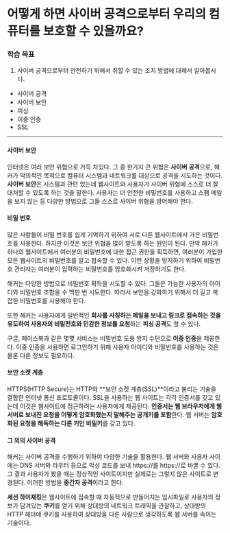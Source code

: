 # 어떻게 하면 사이버 공격으로부터 우리의 컴퓨터를 보호할 수 있을까요?

### 학습 목표

1. 사이버 공격으로부터 안전하기 위해서 취할 수 있는 조치 방법에 대해서 알아봅시다.

* 사이버 공격
* 사이버 보안
* 피싱
* 이중 인증
* SSL

---

#### 사이버 보안

인터넷은 여러 보안 위협으로 가득 차있다. 그 중 한가지 큰 위협은 **사이버 공격**으로, 해커가 악의적인 목적으로 컴퓨터 시스템과 네트워크를 대상으로 공격을 시도하는 것이다. **사이버 보안**은 시스템과 관련 있는데 웹사이트와 사용자가 사이버 위협에 스스로 더 잘 대처할 수 있도록 하는 것을 말한다. 사용자는 더 안전한 비밀번호를 사용하고 스팸 메일을 보지 않는 등 다양한 방법으로 그들 스스로 사이버 위협을 방어해야 한다.



#### 비밀 번호

많은 사람들이 비밀 번호를 쉽게 기억하기 위하여 서로 다른 웹사이트에서 가은 비밀번호를 사용한다. 하지만 이것은 보안 위협을 많이 받도록 하는 원인이 된다. 만약 해커가 하나의 웹사이트에서 여러분의 비밀번호에 대한 접근 권한을 획득하면, 여러분이 가입한 모든 웹사이트의 비밀번호를 알고 접속할 수 있다. 이런 상황을 방지하기 위하여 비밀번호 관리자는 여러분이 입력하는 비밀번호를 암호화시켜 저장하기도 한다.

해커는 다양한 방법으로 비밀번호 획득을 시도할 수 있다. 그들은 가능한 사용자의 아이디와 비밀번호 조합을 수 백만 번 시도한다. 따라서 보안을 강화하기 위해서 더 길고 복잡한 비밀번호를 사용해야 한다.

또한 해커는 사용자에게 일반적인 **회사를 사칭하는 메일을 보내고 링크로 접속하는 것을 유도하여 사용자의 비밀전호와 민감한 정보를 요청**하는 **피싱 공격**도 할 수 있다.

구글, 페이스북과 같은 몇몇 서비스는 비밀번호 도용 방지 수단으로 **이중 인증**을 제공한다. 이중 인증을 사용하면 로그인하기 위해 사용자 아이디와 비밀번호를 사용하는 것은 물론 다른 정보도 필요하다. 



#### 보안 소켓 계층

HTTPS(HTTP Secure)는 HTTP와 **보안 소켓 계층(SSL)**이라고 불리는 기술을 결합한 인터넷 통신 프로토콜이다. SSL을 사용하는 웹 사이트는 각각 인증서를 갖고 있는데 이것은 웹사이트에 접근하려는 사용자에게 제공된다. **인증서는 웹 브라우저에게 웹 서버로 보내진 요청을 어떻게 암호화했는지 말해주는 공개키를 포함**한다. 웹 서버는 **암호화된 요청을 해독하는 다른 키인 비밀키**를 갖고 있다.



#### 그 외의 사이버 공격

해커는 사이버 공격을 수행하기 위하여 다양한 기술을 활용한다. 웹 서버와 사용자 사이에는 DNS 서버와 라우터 등으로 악성 코드를 보내 https://를 https://로 바꿀 수 있다. 그 결과 사용자가 봤을 때는 정상적인 사이트이지만 실제로는 그렇지 않은 사이트로 변경된다. 이러한 방법을 **중간자 공격**이라고 한다.

**세션 하이재킹**은 웹사이트에 접속할 때 자동적으로 만들어지는 임시파일로 사용자의 정보가 담겨있는 **쿠키**를 얻기 위해 상대방의 네트워크 트래픽을 관찰하고, 상대방의 HTTP 헤더에 쿠키를 사용하여 상대방을 다른 사람으로 생각하도록 웹 서버를 속이는 기술이다.